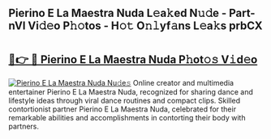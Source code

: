 ## Pierino E La Maestra Nuda L𝚎a𝚔ed N𝚞𝚍e - Part-nVl Vi𝚍𝚎o P𝚑𝚘tos - H𝚘𝚝 O𝚗𝚕yf𝚊ns L𝚎a𝚔s prbCX

# <h2><a href="http://kf76ew.oniu.top/?m=Pierino+E+La+Maestra+Nuda">🔗👉 🔴 Pierino E La Maestra Nuda P𝚑ot𝚘𝚜 V𝚒d𝚎o</a></h2>

[![Pierino E La Maestra Nuda Nu𝚍e𝚜](https://i.imgur.com/0qMVB7G.gif)](http://kf76ew.oniu.top/?m=Pierino+E+La+Maestra+Nuda)
Online creator and multimedia entertainer Pierino E La Maestra Nuda, recognized for sharing dance and lifestyle ideas through viral dance routines and compact clips. Skilled contortionist partner Pierino E La Maestra Nuda, celebrated for their remarkable abilities and accomplishments in contorting their body with partners.  
